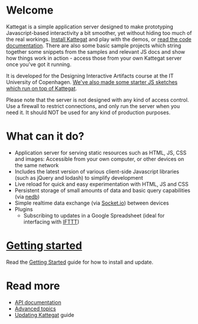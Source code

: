 # Welcome

Kattegat is a simple application server designed to make prototyping Javascript-based interactivity a bit smoother, yet without hiding too much of the real workings. [Install Kattegat](https://github.com/ClintH/kattegat/blob/master/INSTALL.md) and play with the demos, or [read the code documentation](https://github.com/ClintH/kattegat/blob/master/API.md). There are also some basic sample projects which string together some snippets from the samples and relevant JS docs and show how things work in action - access those from your own Kattegat server once you've got it running.

It is developed for the Designing Interactive Artifacts course at the IT University of Copenhagen. [We've also made some starter JS sketches which run on top of Kattegat](https://github.com/ClintH/dia-samples/).

Please note that the server is not designed with any kind of access control. Use a firewall to restrict connections, and only run the server when you need it. It should NOT be used for any kind of production purposes.

# What can it do?

* Application server for serving static resources such as HTML, JS, CSS and images: Accessible from your own computer, or other devices on the same network
* Includes the latest version of various client-side Javascript libraries (such as jQuery and lodash) to simplify development
* Live reload for quick and easy experimentation with HTML, JS and CSS
* Persistent storage of small amounts of data and basic query capabilities (via [nedb](https://github.com/louischatriot/nedb))
* Simple realtime data exchange (via [Socket.io](http://socket.io)) between devices
* Plugins
    * Subscribing to updates in a Google Spreadsheet (ideal for interfacing with [IFTTT](http://ifttt.com))
    
# <a href="https://github.com/ClintH/kattegat/blob/master/INSTALL.md">Getting started</a>

Read the [Getting Started](https://github.com/ClintH/kattegat/blob/master/INSTALL.md) guide for how to install and update.

# Read more
* [API documentation](https://github.com/ClintH/kattegat/blob/master/API.md)
* [Advanced topics](https://github.com/ClintH/kattegat/blob/master/DOCS.md)
* [Updating Kattegat](https://github.com/ClintH/kattegat/blob/master/INSTALL.md#updating") guide